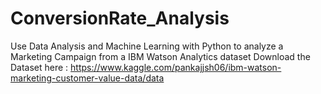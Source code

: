# ConversionRate_Analysis
Use Data Analysis and Machine Learning with Python to analyze a Marketing Campaign from a IBM Watson Analytics dataset
Download the Dataset here :
https://www.kaggle.com/pankajjsh06/ibm-watson-marketing-customer-value-data/data
